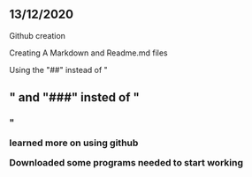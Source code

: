 ## **13/12/2020**

Github creation 

Creating A Markdown and Readme.md files

Using the "##" instead of "<h2>" and "###" insted of "<h3>"



learned more on using github

Downloaded some programs needed to start working
